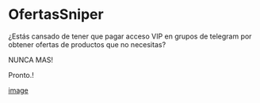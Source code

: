 # OfertasSniper
¿Estás cansado de tener que pagar acceso VIP en grupos de telegram por obtener ofertas de productos que no necesitas?

NUNCA MAS!

Pronto.!

[image](https://user-images.githubusercontent.com/13562845/192459396-5b51ca35-7ffd-4c49-93e0-51db483996e1.png)

